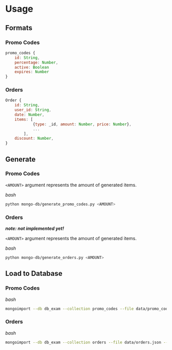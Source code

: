 # Usage

## Formats

### Promo Codes
```js
promo_codes {
	id: String,
	percentage: Number,
	active: Boolean
	expires: Number
}
```

### Orders
```js
Order {
    id: String,
    user_id: String,
    date: Number,
    items: [
            {type: _id, amount: Number, price: Number},
            ...
        ],
    discount: Number,
}
```

## Generate

### Promo Codes

`<AMOUNT>` argument represents the amount of generated items.

_bash_
```bash
python mongo-db/generate_promo_codes.py <AMOUNT>
```

### Orders

_**note: not implemented yet!**_

`<AMOUNT>` argument represents the amount of generated items.

_bash_
```bash
python mongo-db/generate_orders.py <AMOUNT>
```

## Load to Database

### Promo Codes
_bash_
```bash
mongoimport --db db_exam --collection promo_codes --file data/promo_codes.json --jsonArray
```

### Orders
_bash_
```bash
mongoimport --db db_exam --collection orders --file data/orders.json --jsonArray
```